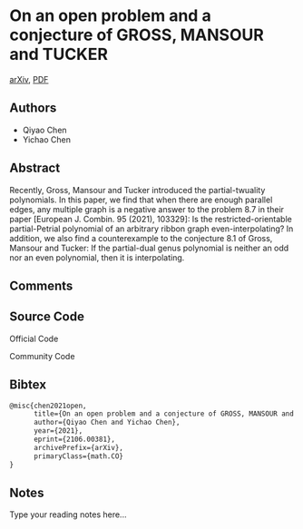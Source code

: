 
# On an open problem and a conjecture of GROSS, MANSOUR and TUCKER

[arXiv](https://arxiv.org/abs/2106.0381), [PDF](https://arxiv.org/pdf/2106.0381.pdf)

## Authors

- Qiyao Chen
- Yichao Chen

## Abstract

Recently, Gross, Mansour and Tucker introduced the partial-twuality polynomials. In this paper, we find that when there are enough parallel edges, any multiple graph is a negative answer to the problem 8.7 in their paper [European J. Combin. 95 (2021), 103329]: Is the restricted-orientable partial-Petrial polynomial of an arbitrary ribbon graph even-interpolating? In addition, we also find a counterexample to the conjecture 8.1 of Gross, Mansour and Tucker: If the partial-dual genus polynomial is neither an odd nor an even polynomial, then it is interpolating.

## Comments



## Source Code

Official Code



Community Code



## Bibtex

```tex
@misc{chen2021open,
      title={On an open problem and a conjecture of GROSS, MANSOUR and TUCKER}, 
      author={Qiyao Chen and Yichao Chen},
      year={2021},
      eprint={2106.00381},
      archivePrefix={arXiv},
      primaryClass={math.CO}
}
```

## Notes

Type your reading notes here...

